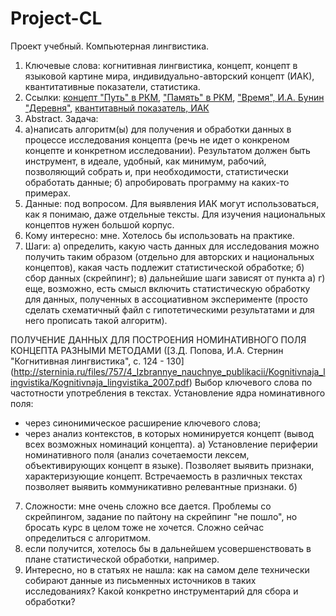 # Project-CL
Проект учебный. Компьютерная лингвистика.
1. Ключевые слова: когнитивная лингвистика, концепт, концепт в языковой картине мира, индивидуально-авторский концепт (ИАК), квантитативные показатели, статистика.
2. Ссылки: [концепт "Путь" в РКМ](https://www.dissercat.com/content/kontsept-put-v-russkoi-yazykovoi-kartine-mira), ["Память" в РКМ](https://cyberleninka.ru/article/n/kontsept-pamyat-v-russkoy-yazykovoy-kartine-mira), ["Время", И.А. Бунин "Деревня"](https://cyberleninka.ru/article/n/kontsept-vremya-v-avtorskoy-yazykovoy-kartine-mira-na-materiale-povesti-i-a-bunina-derevnya), [квантитавный показатель, ИАК](https://cyberleninka.ru/article/n/kvantitativnyy-pokazatel-kak-odin-iz-kriteriev-statusa-klyuchevogo-individualno-avtorskogo-kontsepta)
3. Abstract. Задача:
4. а)написать алгоритм(ы) для получения и обработки данных в процессе исследования концепта (речь не идет о конкреном концепте и конкретном исследовании). Результатом должен быть инструмент, в идеале, удобный, как минимум, рабочий, позволяющий собрать и, при необходимости, статистически обработать данные;
б) апробировать программу на каких-то примерах.
4. Данные: под вопросом. Для выявления ИАК могут использоваться, как я понимаю, даже отдельные тексты. Для изучения национальных концептов нужен большой корпус. 
5. Кому интересно: мне. Хотелось бы использовать на практике. 
6. Шаги:
а) определить, какую часть данных для исследования можно получить таким образом (отдельно для авторских и национальных концептов), какая часть подлежит статистической обработке;
б) сбор данных (скрейпинг);
в) дальнейшие шаги зависят от пункта а)
г) еще, возможно, есть смысл включить статистическую обработку для данных, полученных в ассоциативном эксперименте (просто сделать схематичный файл с гипотетическими результатами и для него прописать  такой алгоритм).

ПОЛУЧЕНИЕ ДАННЫХ ДЛЯ ПОСТРОЕНИЯ НОМИНАТИВНОГО ПОЛЯ КОНЦЕПТА РАЗНЫМИ МЕТОДАМИ ([З.Д. Попова, И.А. Стернин "Когнитивная лингвистика", с. 124 - 130] (http://sterninia.ru/files/757/4_Izbrannye_nauchnye_publikacii/Kognitivnaja_lingvistika/Kognitivnaja_lingvistika_2007.pdf)
Выбор ключевого слова по частотности употребления в текстах.
Установление ядра номинативного поля:
- через синонимическое расширение ключевого слова;
- через анализ контекстов, в которых номинируется концепт (вывод всех возможных номинаций концепта).
а) Установление периферии номинативного поля (анализ сочетаемости лексем, объективирующих концепт в языке). Позволяет выявить признаки, характеризующие концепт. Встречаемость в различных текстах позволяет выявить коммуникативно релевантные признаки.
б)

7. Сложности: мне очень сложно все дается. Проблемы со скрейпингом, задание по пайтону на скрейпинг "не пошло", но бросать курс в целом тоже не хочется. 
   Сложно сейчас определиться с алгоритмом.
8. если получится, хотелось бы в дальнейшем усовершенствовать в плане статистической обработки, например.
9. Интересно, но в статьях не нашла: как на самом деле технически собирают данные из письменных источников в таких исследованиях? Какой конкретно инструментарий для сбора и обработки?
